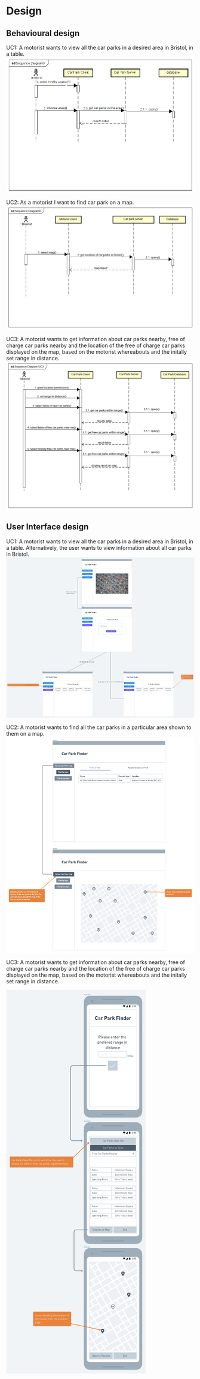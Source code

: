 # Design

## Behavioural design
UC1: A motorist wants to view all the car parks in a desired area in Bristol, in a table. 
![Insert your Interaction/Sequence Diagrams for each use-case here.](images/sequenceDiagramUC1.png)

UC2: As a motorist I want to find car park on a map.
![Insert your Interaction/Sequence Diagrams for each use-case here.](images/Sequence-Diagram-UC2.png)

UC3: A motorist wants to get information about car parks nearby, free of charge car parks nearby and the location of the free of charge car parks displayed on the map, based on the motorist whereabouts and the initally set range in distance.
![Insert your Interaction/Sequence Diagrams for each use-case here.](images/SequenceDiagramUC3.png)

## User Interface design
UC1: A motorist wants to view all the car parks in a desired area in Bristol, in a table. Alternatively, the user wants to view information about all car parks in Bristol.
![Insert your wireframe screenshots for each use-case here](images/uc1wireframe.png)



UC2: A motorist wants to find all the car parks in a particular area shown to them on a map.
![Insert your wireframe screenshots for each use-case here](images/Connor_wireframe_CarParkFinder.png)

UC3: A motorist wants to get information about car parks nearby, free of charge car parks nearby and the location of the free of charge car parks displayed on the map, based on the motorist whereabouts and the initally set range in distance.

![Insert your wireframe screenshots for each use-case here](images/WireframeUC3.png)
